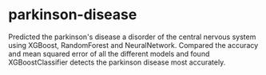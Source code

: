 # parkinson-disease

Predicted the parkinson's disease a disorder of the central nervous system using XGBoost, RandomForest and NeuralNetwork. Compared the accuracy and mean squared error of all the different models and found XGBoostClassifier detects the parkinson disease most accurately.
